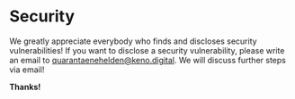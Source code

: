 # Security
We greatly appreciate everybody who finds and discloses security vulnerabilities! If you want to disclose a security
vulnerability, please write an email to [quarantaenehelden@keno.digital](mailto:quarantaenehelden@keno.digital). We will
discuss further steps via email!

**Thanks!**
